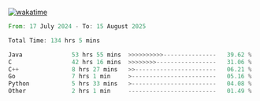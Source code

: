 [![wakatime](https://wakatime.com/badge/user/5970ac98-85fb-4bfd-a7d8-142e7d5bd274.svg)](https://wakatime.com/@5970ac98-85fb-4bfd-a7d8-142e7d5bd274)

<!--START_SECTION:waka-->

```rust
From: 17 July 2024 - To: 15 August 2025

Total Time: 134 hrs 5 mins

Java              53 hrs 55 mins  >>>>>>>>>>---------------   39.62 %
C                 42 hrs 16 mins  >>>>>>>>-----------------   31.06 %
C++               8 hrs 27 mins   >>-----------------------   06.21 %
Go                7 hrs 1 min     >------------------------   05.16 %
Python            5 hrs 33 mins   >------------------------   04.08 %
Other             2 hrs 1 min     -------------------------   01.49 %
```

<!--END_SECTION:waka-->

